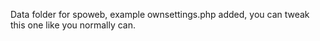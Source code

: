 Data folder for spoweb, example ownsettings.php added, you can tweak this one like you normally can.
